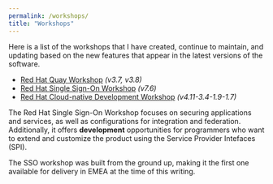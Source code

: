 ```yaml
---
permalink: /workshops/
title: "Workshops"
---
```


Here is a list of the workshops that I have created, continue to maintain, and updating based on the new features that appear in the latest versions of the software.

* [Red Hat Quay Workshop](/quay-workshop) *(v3.7, v3.8)*
* [Red Hat Single Sign-On Workshop](/rhsso-workshop) *(v7.6)*
* [Red Hat Cloud-native Development Workshop](/cloud-native-development-workshop) *(v4.11-3.4-1.9-1.7)*

The Red Hat Single Sign-On Workshop focuses on securing applications and services, as well as configurations for integration and federation. Additionally, it offers **development** opportunities for programmers who want to extend and customize the product using the Service Provider Intefaces (SPI).

The SSO workshop was built from the ground up, making it the first one available for delivery in EMEA at the time of this writing.

<!--
TODO
Explaing version tagging if we would like to check different versions
-->
